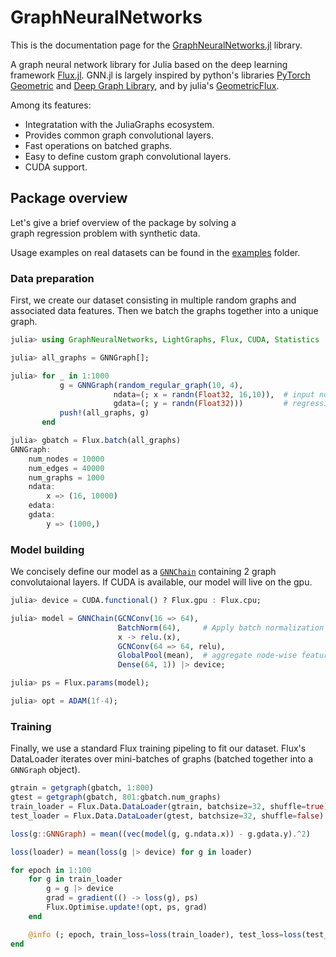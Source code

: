 # GraphNeuralNetworks

This is the documentation page for the [GraphNeuralNetworks.jl](https://github.com/CarloLucibello/GraphNeuralNetworks.jl) library.

A graph neural network library for Julia based on the deep learning framework [Flux.jl](https://github.com/FluxML/Flux.jl). GNN.jl is largely inspired by python's libraries [PyTorch Geometric](https://pytorch-geometric.readthedocs.io/en/latest/) and [Deep Graph Library](https://docs.dgl.ai/),
and by julia's [GeometricFlux](https://fluxml.ai/GeometricFlux.jl/stable/).

Among its features:

* Integratation with the JuliaGraphs ecosystem.
* Provides common graph convolutional layers.
* Fast operations on batched graphs. 
* Easy to define custom graph convolutional layers.
* CUDA support.


## Package overview

Let's give a brief overview of the package by solving a  
graph regression problem with synthetic data. 

Usage examples on real datasets can be found in the [examples](https://github.com/CarloLucibello/GraphNeuralNetworks.jl/tree/master/examples) folder. 

### Data preparation

First, we create our dataset consisting in multiple random graphs and associated data features. 
Then we batch the graphs together into a unique graph.

```julia
julia> using GraphNeuralNetworks, LightGraphs, Flux, CUDA, Statistics

julia> all_graphs = GNNGraph[];

julia> for _ in 1:1000
           g = GNNGraph(random_regular_graph(10, 4),  
                       ndata=(; x = randn(Float32, 16,10)),  # input node features
                       gdata=(; y = randn(Float32)))         # regression target   
           push!(all_graphs, g)
       end

julia> gbatch = Flux.batch(all_graphs)
GNNGraph:
    num_nodes = 10000
    num_edges = 40000
    num_graphs = 1000
    ndata:
        x => (16, 10000)
    edata:
    gdata:
        y => (1000,)
```


### Model building 

We concisely define our model as a [`GNNChain`](@ref) containing 2 graph convolutaional 
layers. If CUDA is available, our model will live on the gpu.

```julia
julia> device = CUDA.functional() ? Flux.gpu : Flux.cpu;

julia> model = GNNChain(GCNConv(16 => 64),
                        BatchNorm(64),     # Apply batch normalization on node features (nodes dimension is batch dimension)
                        x -> relu.(x),     
                        GCNConv(64 => 64, relu),
                        GlobalPool(mean),  # aggregate node-wise features into graph-wise features
                        Dense(64, 1)) |> device;

julia> ps = Flux.params(model);

julia> opt = ADAM(1f-4);
```

### Training 

Finally, we use a standard Flux training pipeling to fit our dataset.
Flux's DataLoader iterates over mini-batches of graphs 
(batched together into a `GNNGraph` object). 

```julia
gtrain = getgraph(gbatch, 1:800)
gtest = getgraph(gbatch, 801:gbatch.num_graphs)
train_loader = Flux.Data.DataLoader(gtrain, batchsize=32, shuffle=true)
test_loader = Flux.Data.DataLoader(gtest, batchsize=32, shuffle=false)

loss(g::GNNGraph) = mean((vec(model(g, g.ndata.x)) - g.gdata.y).^2)

loss(loader) = mean(loss(g |> device) for g in loader)

for epoch in 1:100
    for g in train_loader
        g = g |> device
        grad = gradient(() -> loss(g), ps)
        Flux.Optimise.update!(opt, ps, grad)
    end

    @info (; epoch, train_loss=loss(train_loader), test_loss=loss(test_loader))
end
```
